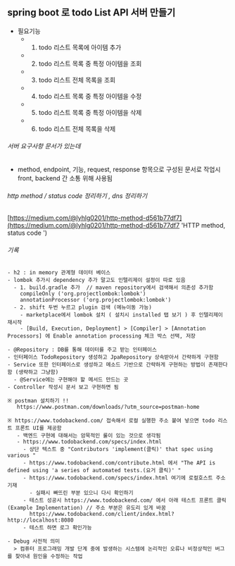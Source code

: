 ## spring boot 로 todo List API 서버 만들기 

- 필요기능 
    - 1. todo 리스트 목록에 아이템 추가 
    - 2. todo 리스트 목록 중 특정 아이템을 조회
    - 3. todo 리스트 전체 목록을 조회 
    - 4. todo 리스트 목록 중 특정 아이템을 수정 
    - 5. todo 리스트 목록 중 특정 아이템을 삭제 
    - 6. todo 리스트 전체 목록을 삭제 


###### 서버 요구사항 문서가 있는데 
- method, endpoint, 기능, request, response 항목으로 구성된 문서로 작업시 front, backend 간 소통 위해 사용됨 

###### http method / status code 정리하기 , dns 정리하기 
[https://medium.com/@lyhlg0201/http-method-d561b77df7](https://medium.com/@lyhlg0201/http-method-d561b77df7 'HTTP method, status code ')

###### 기록
```
- h2 : in memory 관계형 데이터 베이스 
- lombok 추가시 dependency 추가 말고도 인텔리제이 설정이 따로 있음 
  - 1. build.gradle 추가  // maven repository에서 검색해서 의존성 추가함 
    compileOnly ('org.projectlombok:lombok')
    annotationProcessor ('org.projectlombok:lombok')
  - 2. shift 두번 누르고 plugin 검색 (메뉴이동 가능)
    - marketplace에서 lombok 설치 ( 설치시 installed 탭 보기 ) 후 인텔리제이 재시작
    - [Build, Execution, Deployment] > [Compiler] > [Annotation Processors] 에 Enable annotation processing 체크 박스 선택, 저장 

- @Repository : DB를 통해 데이터를 주고 받는 인터페이스 
- 인터페이스 TodoRepository 생성하고 JpaRepository 상속받아서 간략하게 구현함 
- Service 또한 인터페이스로 생성하고 메소드 기반으로 간략하게 구현하는 방법이 존재한다함 (생략하고 그냥함) 
  - @Service에는 구현해야 할 메서드 만드는 곳 
- Controller 작성시 문서 보고 구현하면 됨

※ postman 설치하기 !! 
   https://www.postman.com/downloads/?utm_source=postman-home

※ https://www.todobackend.com/ 접속해서 로컬 실행한 주소 붙여 넣으면 todo 리스트 프론트 UI를 제공함 
   - 백엔드 구현에 대해서는 암묵적인 룰이 있는 것으로 생각됨
   - https://www.todobackend.com/specs/index.html
     - 상단 텍스트 중 "Contributors 'implement(클릭)' that spec using various "      
     - https://www.todobackend.com/contribute.html 에서 "The API is defined using 'a series of automated tests.(요거 클릭)' "
     - https://www.todobackend.com/specs/index.html 여기에 로컬호스트 주소 기재
       - 실패시 빠뜨린 부분 있으니 다시 확인하기 
     - 테스트 성공시 https://www.todobackend.com/ 에서 아래 테스트 프론트 클릭(Example Implementation) // 주소 부분은 유도리 있게 바꿈
       https://www.todobackend.com/client/index.html?http://localhost:8080     
     - 테스트 하면 로그 확인가능       

- Debug 사전적 의미 
  > 컴퓨터 프로그래밍 개발 단계 중에 발생하는 시스템에 논리적인 오류나 비정상적인 버그를 찾아내 원인을 수정하는 작업         

```